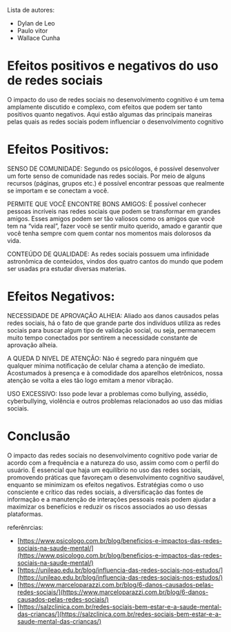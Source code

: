 Lista de autores:
- Dylan de Leo 
- Paulo vitor
- Wallace Cunha

# Efeitos positivos e negativos do uso de redes sociais

O impacto do uso de redes sociais no desenvolvimento cognitivo é um tema amplamente discutido e complexo, com efeitos que podem ser tanto positivos quanto 
negativos. Aqui estão algumas das principais maneiras pelas quais as redes sociais podem influenciar o desenvolvimento cognitivo

# Efeitos Positivos:
SENSO DE COMUNIDADE:
Segundo os psicólogos, é possível desenvolver um forte senso de comunidade nas redes sociais. Por meio de alguns recursos (páginas, grupos etc.) é possível encontrar pessoas que realmente se importam e se conectam a você.

PERMITE QUE VOCÊ ENCONTRE BONS AMIGOS:
É possível conhecer pessoas incríveis nas redes sociais que podem se transformar em grandes amigos.
Esses amigos podem ser tão valiosos como os amigos que você tem na “vida real”, fazer você se sentir muito querido, amado e garantir que você tenha sempre com quem contar nos momentos mais dolorosos da vida.

CONTEÚDO DE QUALIDADE:
As redes sociais possuem uma infinidade astronômica de conteúdos, vindos dos quatro cantos do mundo que podem ser usadas pra estudar diversas materias.  

# Efeitos Negativos:
NECESSIDADE DE APROVAÇÃO ALHEIA:
Aliado aos danos causados pelas redes sociais, há o fato de que grande parte dos indivíduos utiliza as redes sociais para buscar algum tipo de validação social, ou seja, permanecem muito tempo conectados por sentirem a necessidade constante de aprovação alheia.

A QUEDA D NIVEL DE ATENÇÃO:
Não é segredo para ninguém que qualquer mínima notificação de celular chama a atenção de imediato. Acostumados à presença e à comodidade dos aparelhos eletrônicos, nossa atenção se volta a eles tão logo emitam a menor vibração.

USO EXCESSIVO:
 Isso pode levar a problemas como bullying, assédio, cyberbullying, violência e outros problemas relacionados ao uso das mídias sociais.

# Conclusão 
O impacto das redes sociais no desenvolvimento cognitivo pode variar de acordo com a frequência e a natureza do uso, assim como com o perfil do usuário. É essencial que haja um 
equilíbrio no uso das redes sociais, promovendo práticas que favoreçam o desenvolvimento cognitivo saudável, enquanto se minimizam os efeitos negativos. Estratégias como o 
uso consciente e crítico das redes sociais, a diversificação das fontes de informação e a manutenção de interações pessoais reais podem ajudar a maximizar os benefícios 
e reduzir os riscos associados ao uso dessas plataformas.


referênrcias:
 - [https://www.psicologo.com.br/blog/beneficios-e-impactos-das-redes-sociais-na-saude-mental/](https://www.psicologo.com.br/blog/beneficios-e-impactos-das-redes-sociais-na-saude-mental/)
 - [https://unileao.edu.br/blog/influencia-das-redes-sociais-nos-estudos/](https://unileao.edu.br/blog/influencia-das-redes-sociais-nos-estudos/)
 - [https://www.marceloparazzi.com.br/blog/6-danos-causados-pelas-redes-sociais/](https://www.marceloparazzi.com.br/blog/6-danos-causados-pelas-redes-sociais/)
 - [https://salzclinica.com.br/redes-sociais-bem-estar-e-a-saude-mental-das-criancas/](https://salzclinica.com.br/redes-sociais-bem-estar-e-a-saude-mental-das-criancas/)
